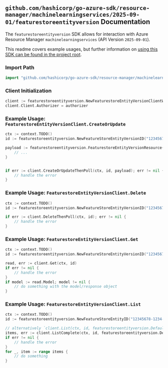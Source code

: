 
## `github.com/hashicorp/go-azure-sdk/resource-manager/machinelearningservices/2025-09-01/featurestoreentityversion` Documentation

The `featurestoreentityversion` SDK allows for interaction with Azure Resource Manager `machinelearningservices` (API Version `2025-09-01`).

This readme covers example usages, but further information on [using this SDK can be found in the project root](https://github.com/hashicorp/go-azure-sdk/tree/main/docs).

### Import Path

```go
import "github.com/hashicorp/go-azure-sdk/resource-manager/machinelearningservices/2025-09-01/featurestoreentityversion"
```


### Client Initialization

```go
client := featurestoreentityversion.NewFeaturestoreEntityVersionClientWithBaseURI("https://management.azure.com")
client.Client.Authorizer = authorizer
```


### Example Usage: `FeaturestoreEntityVersionClient.CreateOrUpdate`

```go
ctx := context.TODO()
id := featurestoreentityversion.NewFeatureStoreEntityVersionID("12345678-1234-9876-4563-123456789012", "example-resource-group", "workspaceName", "featureStoreEntityName", "versionName")

payload := featurestoreentityversion.FeaturestoreEntityVersionResource{
	// ...
}


if err := client.CreateOrUpdateThenPoll(ctx, id, payload); err != nil {
	// handle the error
}
```


### Example Usage: `FeaturestoreEntityVersionClient.Delete`

```go
ctx := context.TODO()
id := featurestoreentityversion.NewFeatureStoreEntityVersionID("12345678-1234-9876-4563-123456789012", "example-resource-group", "workspaceName", "featureStoreEntityName", "versionName")

if err := client.DeleteThenPoll(ctx, id); err != nil {
	// handle the error
}
```


### Example Usage: `FeaturestoreEntityVersionClient.Get`

```go
ctx := context.TODO()
id := featurestoreentityversion.NewFeatureStoreEntityVersionID("12345678-1234-9876-4563-123456789012", "example-resource-group", "workspaceName", "featureStoreEntityName", "versionName")

read, err := client.Get(ctx, id)
if err != nil {
	// handle the error
}
if model := read.Model; model != nil {
	// do something with the model/response object
}
```


### Example Usage: `FeaturestoreEntityVersionClient.List`

```go
ctx := context.TODO()
id := featurestoreentityversion.NewFeatureStoreEntityID("12345678-1234-9876-4563-123456789012", "example-resource-group", "workspaceName", "featureStoreEntityName")

// alternatively `client.List(ctx, id, featurestoreentityversion.DefaultListOperationOptions())` can be used to do batched pagination
items, err := client.ListComplete(ctx, id, featurestoreentityversion.DefaultListOperationOptions())
if err != nil {
	// handle the error
}
for _, item := range items {
	// do something
}
```
